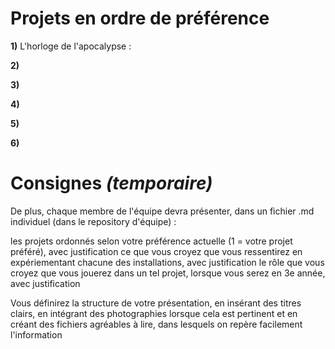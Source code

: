 
# Projets en ordre de préférence

**1)** L'horloge de l'apocalypse :

**2)**

**3)**

**4)**

**5)**

**6)**

# Consignes *(temporaire)*

De plus, chaque membre de l'équipe devra présenter, dans un fichier .md individuel (dans le repository d'équipe) :

les projets ordonnés selon votre préférence actuelle (1 = votre projet préféré), avec justification
ce que vous croyez que vous ressentirez en expériementant chacune des installations, avec justification
le rôle que vous croyez que vous jouerez dans un tel projet, lorsque vous serez en 3e année, avec justification

Vous définirez la structure de votre présentation, en insérant des titres clairs, en intégrant des photographies lorsque cela est pertinent et en créant des fichiers agréables à lire, dans lesquels on repère facilement l'information
